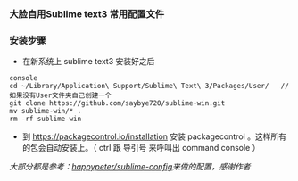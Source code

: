 ### 大脸自用Sublime text3 常用配置文件

### 安装步骤

- 在新系统上 sublime text3 安装好之后

```
console
cd ~/Library/Application\ Support/Sublime\ Text\ 3/Packages/User/   //如果没有User文件夹自己创建一个
git clone https://github.com/saybye720/sublime-win.git
mv sublime-win/* .
rm -rf sublime-win
```

- 到 https://packagecontrol.io/installation 安装 packagecontrol 。这样所有的包会自动安装上。（ ctrl 跟 导引号 来呼叫出 command console ）

*大部分都是参考：[happypeter/sublime-config][1]来做的配置，感谢作者*

[1]: https://github.com/happypeter/sublime-config "happypeter/sublime-config"
